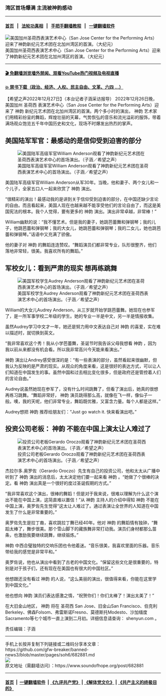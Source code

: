 ### 湾区首场爆满 主流被神韵感动
------------------------

#### [首页](https://github.com/gfw-breaker/banned-news3/blob/master/README.md) &nbsp;&nbsp;|&nbsp;&nbsp; [法轮功真相](https://github.com/begood0513/basic/blob/master/README.md)  &nbsp;&nbsp;|&nbsp;&nbsp; [手把手翻墙教程](https://github.com/gfw-breaker/guides/wiki)  &nbsp;&nbsp;|&nbsp;&nbsp; [一键翻墙软件](https://github.com/gfw-breaker/nogfw/blob/master/README.md)  



<div><img alt="美国加州圣荷西表演艺术中心（San Jose Center for the Performing Arts）迎来了神韵新纪元艺术团在北加州湾区的首演。（大纪元）" src="https://img.soundofhope.org/2022-12/1672173693847.jpg"/>
<br/><figcaption class="caption">
 美国加州圣荷西表演艺术中心（San Jose Center for the Performing Arts）迎来了神韵新纪元艺术团在北加州湾区的首演。（大纪元）
</figcaption></div><hr/>

#### [ 🎬  免翻墙浏览墙外禁闻、观看YouTube热门视频及电视直播](https://github.com/gfw-breaker/HelloWorld)

#### [ 💥  禁书下载（政治、经济、人权、民主自由、文革、六四 ...）](https://github.com/gfw-breaker/books/blob/master/README.md)

<div><div class="Content__Wrapper sc-1bvya0-0 elmmKw article_body" itemprop="articleBody">
 <div id="post_place_1">
 </div>
 <p class="meta-top">
  <span class="meta">
   【希望之声2022年12月27日】（本台记者子涵采访报导）
  </span>
  2022年12月26日晚，美国加州
  <ok href="/term/2550">
   圣荷西
  </ok>
  表演艺术中心（San Jose Center for the Performing Arts）迎来了
  <ok href="/term/16755">
   神韵
  </ok>
  新纪元艺术团在北加州湾区的首演。两个多小时的演出，
  <ok href="/term/16755">
   神韵
  </ok>
  艺术家们用精彩纷呈的舞蹈，辉煌壮丽的天幕，气势恢弘的音乐和流光溢彩的服饰，带着满场观众饱览五千年中国历史和文化，现场不时爆发出热烈的掌声。
 </p>
 <h2>
  美国陆军军官：最感动的是信仰受到迫害的部分
 </h2>
 <figure class="OImage__StyledFigure-sc-1lfley0-0 jWYblU">
  <img alt="美国陆军高级军官William Anderson观看了神韵新纪元艺术团在圣荷西表演艺术中心的首场演出。（子涵／希望之声）" src="https://img.soundofhope.org/2022-12/1672174203075.jpg"/>
  <br/><figcaption>
   美国陆军高级军官William Anderson观看了神韵新纪元艺术团在圣荷西表演艺术中心的首场演出。（子涵／希望之声）
  </figcaption>
 </figure>
 <p>
  美国陆军高级军官William Anderson从军30年。当晚，他和妻子、两个女儿和一个儿子，全家五口人一起来欣赏了
  <ok href="/term/16755">
   神韵
  </ok>
  演出。
 </p>
 <p>
  “很精彩的演出！最感动我的是讲到关于信仰受到迫害的部分，在中国还缺少言论的自由。而且看起来，美国人现在也越来越不能享受他们的言论自由了，而这是美国宪法的根本。我个人觉得，要有更多的
  <ok href="/term/16755">
   神韵
  </ok>
  演出。演出非常卓越，非常棒！”
 </p>
 <p>
  William幽默的说：“我不懂艺术。但是我的妻子，她跳芭蕾舞和弹钢琴；我的儿子，他跳芭蕾和弹钢琴；我的大女儿，她跳芭蕾和弹钢琴；我的二女儿，她也跳芭蕾和弹钢琴。”话语中又充满了骄傲。
 </p>
 <p>
  他的妻子对
  <ok href="/term/16755">
   神韵
  </ok>
  的舞蹈连连赞叹。“舞蹈演员们都非常专业，队形很整齐，他们落地非常轻，很美。我喜欢所有的舞蹈。”
 </p>
 <h2>
  军校女儿：看到严肃的现实 想再练跳舞
 </h2>
 <figure class="OImage__StyledFigure-sc-1lfley0-0 jWYblU">
  <img alt="美国军校学生Audrey Anderson观看了神韵新纪元艺术团在圣荷西表演艺术中心的首场演出。（子涵／希望之声）" src="https://img.soundofhope.org/2022-12/1672174251334.jpg"/>
  <br/><figcaption>
   美国军校学生Audrey Anderson观看了神韵新纪元艺术团在圣荷西表演艺术中心的首场演出。（子涵／希望之声）
  </figcaption>
 </figure>
 <p>
  William的大女儿Audrey Anderson，从三岁就开始学跳芭蕾舞。她现在也参军了，是一所军事学校二年级的学生。她的专业一半是中文，另一半是情报收集。
 </p>
 <p>
  虽然Audrey学习中文才一年，她还是努力用中文表达自己对
  <ok href="/term/16755">
   神韵
  </ok>
  的喜爱，实在难以描述时，就切换到英文。
 </p>
 <p>
  “我非常喜欢这个秀！我从小学芭蕾舞，圣诞节时我告诉父母我想看
  <ok href="/term/16755">
   神韵
  </ok>
  ，因为我以前从来都没有机会看。所以我非常高兴今天能来看演出。”
 </p>
 <p>
  <ok href="/term/16755">
   神韵
  </ok>
  演出让Andrey感受很深的是：“有一些表演的部分，虽然看起来很幽默，但我认为反映的是严肃的现实。从观众的角度来看，这是很好的表达方式，可以让人们知道在中国发生的事。虽然中国和过去相比变化很多，但是政府还是管控着人们的言论自由。”
 </p>
 <p>
  Audrey说虽然她现在参军了，没有什么时间跳舞了，但看了演出后，她真的很想再练习跳舞。“舞蹈非常好，
  <ok href="/term/16755">
   神韵
  </ok>
  演员跳得那么高，就像在飞一样，像仙子一般。噢，我的天呢，他们非常专业，舞蹈既优雅，又富含力量。每个人都是这样。”
 </p>
 <p>
  Audrey想把
  <ok href="/term/16755">
   神韵
  </ok>
  推荐给朋友们：“Just go watch it. 快来看演出吧。”
 </p>
 <h2>
  投资公司老板：
  <ok href="/term/16755">
   神韵
  </ok>
  不能在中国上演太让人难过了
 </h2>
 <figure class="OImage__StyledFigure-sc-1lfley0-0 jWYblU">
  <img alt="投资公司老板Gerardo Oroczo观看了神韵新纪元艺术团在圣荷西表演艺术中心的首场演出。（子涵／希望之声）" src="https://img.soundofhope.org/2022-12/1672174296074.jpg"/>
  <br/><figcaption>
   投资公司老板Gerardo Oroczo观看了神韵新纪元艺术团在圣荷西表演艺术中心的首场演出。（子涵／希望之声）
  </figcaption>
 </figure>
 <p>
  杰拉尔多.奥罗佐（Gerardo Oroczo）先生有自己的投资公司，他和太太从广播中听到了
  <ok href="/term/16755">
   神韵
  </ok>
  演出的消息后，太太决定他们要一起来看
  <ok href="/term/16755">
   神韵
  </ok>
  。“她做了个很棒的决定。看
  <ok href="/term/16755">
   神韵
  </ok>
  演出真是一个很好的度过圣诞假期的方式。”
 </p>
 <p>
  “我非常喜欢这个演出，很棒的舞蹈！但是对于我来说，很难以理解为什么这个演出不能在中国上演，这简直难以置信！”从
  <ok href="/term/16755">
   神韵
  </ok>
  主持人的介绍中得知
  <ok href="/term/16755">
   神韵
  </ok>
  不能在中国上演，奥罗佐先生觉得“这太让人难过了。通过表演让全世界的人知道在中国发生了什么是非常重要的。”
 </p>
 <p>
  奥罗佐先生是拉丁裔，喜欢跳拉丁舞已经40年。他对
  <ok href="/term/16755">
   神韵
  </ok>
  的舞蹈情有独钟，“舞蹈太棒了，舞步很美。那个雪山脚下的藏族舞非常打动我。演员们身材都那么苗条，也激励我要继续跳舞，继续锻炼。”
 </p>
 <p>
  <ok href="/term/16755">
   神韵
  </ok>
  中西合璧独特的交响乐团也令他着迷。“音乐很美，我喜欢里面的乐器。音乐带给我的感觉是非常平和。”
 </p>
 <p>
  奥罗佐说，他也从演出中看到了古老的中国文化。“保留这些文化是很重要的，特别是对于孩子们，还有现在在美国也有很大的中国社区。”
 </p>
 <p>
  他想跟还没有看过
  <ok href="/term/16755">
   神韵
  </ok>
  的人说，“这么美丽的演出，很值得来看，你能在这里学到中国文化。”
 </p>
 <p>
  他也想向
  <ok href="/term/16755">
   神韵
  </ok>
  演员们表达感激之情，“祝贺你们！你们太棒了！演出太美了！”
 </p>
 <p>
  在大旧金山地区，
  <ok href="/term/16755">
   神韵
  </ok>
  将在
  <ok href="/term/2550">
   圣荷西
  </ok>
  San Jose、旧金山San Francisco、伯克利Berkeley、佛森Folsom、弗雷斯诺Fresno、莫德斯托Modesto、沙加缅度Sacramento等七个城市一直上演到二月初。详细信息请查询：
  <ok href="https://www.shenyun.com/">
   shenyun.com
  </ok>
  。
 </p>
 <p class="meta-btm">
  责任编辑：子涵
 </p>
</div>
</div>
<hr/>
手机上长按并复制下列链接或二维码分享本文章：<br/>
https://github.com/gfw-breaker/banned-news3/blob/master/pages/soh6/682881.md <br/>
<a href='https://github.com/gfw-breaker/banned-news3/blob/master/pages/soh6/682881.md'><img src='https://github.com/gfw-breaker/banned-news3/blob/master/pages/soh6/682881.md.png'/></a> <br/>
原文地址（需翻墙访问）：https://www.soundofhope.org/post/682881


------------------------
#### [首页](https://github.com/gfw-breaker/banned-news3/blob/master/README.md) &nbsp;|&nbsp; [一键翻墙软件](https://github.com/gfw-breaker/nogfw/blob/master/README.md) &nbsp;| [《九评共产党》](https://github.com/gfw-breaker/9ping.md/blob/master/README.md#九评之一评共产党是什么) | [《解体党文化》](https://github.com/gfw-breaker/jtdwh.md/blob/master/README.md) | [《共产主义的终极目的》](https://github.com/gfw-breaker/gczydzjmd.md/blob/master/README.md)


<img src='http://gfw-breaker.win/banned-news3/pages/soh6/682881.md' width='0px' height='0px'/>